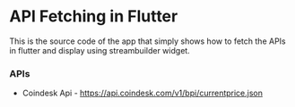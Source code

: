 
# API Fetching in Flutter

This is the source code of the app that simply shows how to fetch the APIs in flutter and display using streambuilder widget.


### APIs 

- Coindesk Api - https://api.coindesk.com/v1/bpi/currentprice.json




